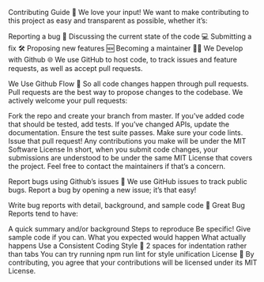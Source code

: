

Contributing Guide 🤝
We love your input! We want to make contributing to this project as easy and transparent as possible, whether it’s:

Reporting a bug 🐛
Discussing the current state of the code 💻
Submitting a fix 🛠️
Proposing new features 🆕
Becoming a maintainer 👨‍💻
We Develop with Github 🌐
We use GitHub to host code, to track issues and feature requests, as well as accept pull requests.

We Use Github Flow 🔄
So all code changes happen through pull requests. Pull requests are the best way to propose changes to the codebase. We actively welcome your pull requests:

Fork the repo and create your branch from master.
If you’ve added code that should be tested, add tests.
If you’ve changed APIs, update the documentation.
Ensure the test suite passes.
Make sure your code lints.
Issue that pull request!
Any contributions you make will be under the MIT Software License
In short, when you submit code changes, your submissions are understood to be under the same MIT License that covers the project. Feel free to contact the maintainers if that’s a concern.

Report bugs using Github’s issues 🐞
We use GitHub issues to track public bugs. Report a bug by opening a new issue; it’s that easy!

Write bug reports with detail, background, and sample code 📝
Great Bug Reports tend to have:

A quick summary and/or background
Steps to reproduce
Be specific!
Give sample code if you can.
What you expected would happen
What actually happens
Use a Consistent Coding Style 🎨
2 spaces for indentation rather than tabs
You can try running npm run lint for style unification
License 📄
By contributing, you agree that your contributions will be licensed under its MIT License.

